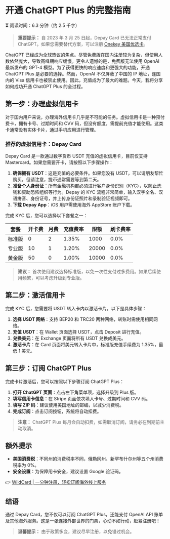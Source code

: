 # 开通 ChatGPT Plus 的完整指南

⏳ 阅读时间：6.3 分钟（约 2.5 千字）

> **重要提示：** 自 2023 年 3 月 25 日起，Depay Card 已无法正常支付 ChatGPT。如果您需要替代方案，可以注册 [Onekey 美国优选卡](https://bbtdd.com/WildCard)。

ChatGPT 已经成为全球热议的焦点。尽管免费版在国内注册较为复杂，但使用人数依然庞大，导致高峰期响应缓慢。更令人遗憾的是，免费版无法使用 OpenAI 最新发布的 GPT-4 模型。为了获得更快的响应速度和更强大的功能，开通 ChatGPT Plus 是必要的选择。然而，OpenAI 不仅屏蔽了中国的 IP 地址，连国内的 Visa 信用卡也被禁止使用。因此，充值成为了最大的难题。今天，我将分享如何成功开通 ChatGPT Plus 的全过程。

## 第一步：办理虚拟信用卡

对于国内用户来说，办理海外信用卡几乎是不可能的任务。虚拟信用卡是一种预付费卡，拥有卡号、过期时间和 CVV 码，但没有额度，需提前充值才能使用。这类卡通常没有实体卡片，通过手机应用进行管理。

### 推荐的虚拟信用卡：Depay Card

Depay Card 是一款通过数字货币 USDT 充值的虚拟信用卡，目前仅支持 Mastercard。如果您需要开卡，请按照以下步骤操作：

1. **确保拥有 USDT**：这是充值的必要条件。如果您没有 USDT，可以请朋友帮忙购买，但请注意，提币通常需要等到第二天。
2. **准备个人身份证**：所有金融机构都必须进行客户身份识别（KYC），以防止洗钱和资助恐怖组织等行为。Depay 的 KYC 流程非常简单，输入汉字全名、汉语拼音、身份证号，并上传身份证照片和录制验证视频即可。
3. **下载 Depay App**：iOS 用户需使用海外 AppStore 账户下载。

完成 KYC 后，您可以选择以下套餐之一：

| 套餐   | 开卡费 | 月费 | 充值费率 | 限额   | 刷卡费率 |
|--------|--------|------|----------|--------|----------|
| 标准版 | 0      | 2    | 1.35%    | 1000   | 0.0%     |
| 专业版 | 10     | 1    | 1.20%    | 20000  | 0.0%     |
| 黄金版 | 50     | 0    | 1.00%    | 10000  | 0.0%     |

> **建议：** 首次使用建议选择标准版，以免一次性支付过多费用。如果后续使用频繁，可以考虑升级到专业版。

## 第二步：激活信用卡

完成 KYC 后，您需要将 USDT 转入卡内以激活卡片。以下是具体步骤：

1. **选择 USDT 网络**：支持 BEP20 和 TRC20 两种网络，转账时需使用相同网络。
2. **充值 USDT**：在 Wallet 页面选择 USDT，点击 Deposit 进行充值。
3. **兑换美元**：在 Exchange 页面将所有 USDT 兑换成美元。
4. **激活卡片**：在 Card 页面将美元转入卡片中，标准版充值手续费为 1.35%，最低 1 美元。

## 第三步：订阅 ChatGPT Plus

完成卡片激活后，您可以按照以下步骤订阅 ChatGPT Plus：

1. **打开 ChatGPT 页面**：点击左下角菜单项，选择升级到 Plus 版。
2. **填写信用卡信息**：在 Stripe 页面依次填入卡号、过期时间和 CVV 码。
3. **填写 ZIP 码**：建议使用美国地址的邮编，以减少消费税。
4. **完成订阅**：点击订阅按钮，系统将自动扣费。

> **注意：** ChatGPT Plus 每月会自动扣费，如需取消订阅，请务必在到期前主动取消。

## 额外提示

- **美国消费税**：不同州的消费税率不同，俄勒冈州、新罕布什尔州等五个州消费税率为 0%。
- **安全设置**：为保障用卡安全，建议设置 Google 验证码。

👉 [WildCard | 一分钟注册，轻松订阅海外线上服务](https://bbtdd.com/WildCard)

## 结语

通过 Depay Card，您不仅可以订阅 ChatGPT Plus，还能支付 OpenAI API 账单及其他海外服务。这是一张连接外部世界的门票，心动不如行动，赶紧注册吧！

> **温馨提示：** 由于政策多变，建议尽早注册，以免错过机会。